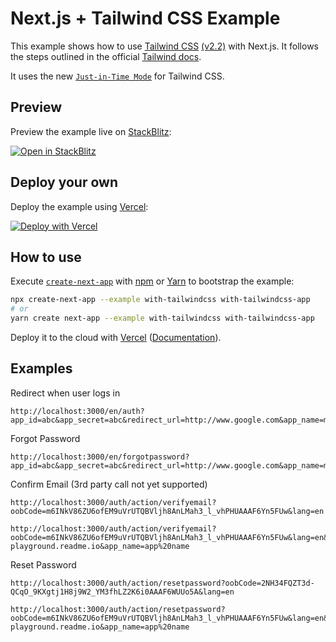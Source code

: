 # Next.js + Tailwind CSS Example

This example shows how to use [Tailwind CSS](https://tailwindcss.com/) [(v2.2)](https://blog.tailwindcss.com/tailwindcss-2-2) with Next.js. It follows the steps outlined in the official [Tailwind docs](https://tailwindcss.com/docs/guides/nextjs).

It uses the new [`Just-in-Time Mode`](https://tailwindcss.com/docs/just-in-time-mode) for Tailwind CSS.

## Preview

Preview the example live on [StackBlitz](http://stackblitz.com/):

[![Open in StackBlitz](https://developer.stackblitz.com/img/open_in_stackblitz.svg)](https://stackblitz.com/github/vercel/next.js/tree/canary/examples/with-tailwindcss)

## Deploy your own

Deploy the example using [Vercel](https://vercel.com?utm_source=github&utm_medium=readme&utm_campaign=next-example):

[![Deploy with Vercel](https://vercel.com/button)](https://vercel.com/new/git/external?repository-url=https://github.com/vercel/next.js/tree/canary/examples/with-tailwindcss&project-name=with-tailwindcss&repository-name=with-tailwindcss)

## How to use

Execute [`create-next-app`](https://github.com/vercel/next.js/tree/canary/packages/create-next-app) with [npm](https://docs.npmjs.com/cli/init) or [Yarn](https://yarnpkg.com/lang/en/docs/cli/create/) to bootstrap the example:

```bash
npx create-next-app --example with-tailwindcss with-tailwindcss-app
# or
yarn create next-app --example with-tailwindcss with-tailwindcss-app
```

Deploy it to the cloud with [Vercel](https://vercel.com/new?utm_source=github&utm_medium=readme&utm_campaign=next-example) ([Documentation](https://nextjs.org/docs/deployment)).

## Examples

Redirect when user logs in
```
http://localhost:3000/en/auth?app_id=abc&app_secret=abc&redirect_url=http://www.google.com&app_name=myApp
```

Forgot Password
```
http://localhost:3000/en/forgotpassword?app_id=abc&app_secret=abc&redirect_url=http://www.google.com&app_name=myApp
```

Confirm Email (3rd party call not yet supported)
```
http://localhost:3000/auth/action/verifyemail?oobCode=m6INkV86ZU6ofEM9uVrUTQBVljh8AnLMah3_l_vhPHUAAAF6Yn5FUw&lang=en 

http://localhost:3000/auth/action/verifyemail?oobCode=m6INkV86ZU6ofEM9uVrUTQBVljh8AnLMah3_l_vhPHUAAAF6Yn5FUw&lang=en&app_id=digiapp&app_secret=12345&redirect_url=https://developer-playground.readme.io&app_name=app%20name

```

Reset Password
```
http://localhost:3000/auth/action/resetpassword?oobCode=2NH34FQZT3d-QCqO_9KXgtj1H8j9W2_YM3fhLZ2K6i0AAAF6WUUo5A&lang=en

http://localhost:3000/auth/action/resetpassword?oobCode=m6INkV86ZU6ofEM9uVrUTQBVljh8AnLMah3_l_vhPHUAAAF6Yn5FUw&lang=en&app_id=digiapp&app_secret=12345&redirect_url=https://developer-playground.readme.io&app_name=app%20name   
```


